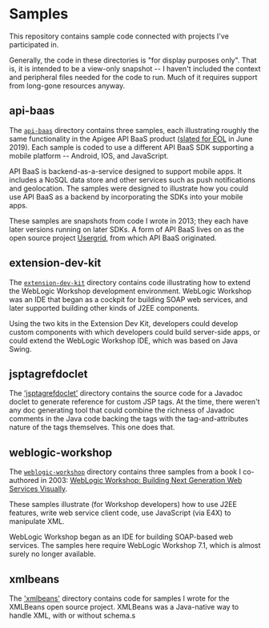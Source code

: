 # Samples

This repository contains sample code connected with projects I've participated in. 

Generally, the code in these directories is "for display purposes only". That is, it is intended to be a view-only snapshot -- I haven't included the context and peripheral files needed for the code to run. Much of it requires support from long-gone resources anyway.

## api-baas

The [`api-baas`](api-baas) directory contains three samples, each illustrating roughly the same functionality in the Apigee API BaaS product ([slated for EOL](https://docs.apigee.com/release/notes/api-baas-eol) in June 2019). Each sample is coded to use a different API BaaS SDK supporting a mobile platform -- Android, IOS, and JavaScript.

API BaaS is backend-as-a-service designed to support mobile apps. It includes a NoSQL data store and other services such as push notifications and geolocation. The samples were designed to illustrate how you could use API BaaS as a backend by incorporating the SDKs into your mobile apps.

These samples are snapshots from code I wrote in 2013; they each have later versions running on later SDKs. A form of API BaaS lives on as the open source project [Usergrid](http://usergrid.apache.org/), from which API BaaS originated.

## extension-dev-kit

The [`extension-dev-kit`](extension-dev-kit) directory contains code illustrating how to extend the WebLogic Workshop development environment. WebLogic Workshop was an IDE that began as a cockpit for building SOAP web services, and later supported building other kinds of J2EE components.

Using the two kits in the Extension Dev Kit, developers could develop custom components with which developers could build server-side apps, or could extend the WebLogic Workshop IDE, which was based on Java Swing.

## jsptagrefdoclet

The ['jsptagrefdoclet'](jsptagrefdoclet) directory contains the source code for a Javadoc doclet to generate reference for custom JSP tags. At the time, there weren't any doc generating tool that could combine the richness of Javadoc comments in the Java code backing the tags with the tag-and-attributes nature of the tags themselves. This one does that.

## weblogic-workshop

The [`weblogic-workshop`](weblogic-workshop) directory contains three samples from a book I co-authored in 2003: [WebLogic Workshop: Building Next Generation Web Services Visually](https://www.amazon.com/BEA-WebLogic-Workshop-Building-Generation/dp/076451797X/ref=tmm_pap_swatch_0?_encoding=UTF8&qid=1536104874&sr=).

These samples illustrate (for Workshop developers) how to use J2EE features, write web service client code, use JavaScript (via E4X) to manipulate XML.

WebLogic Workshop began as an IDE for building SOAP-based web services. The samples here require WebLogic Workshop 7.1, which is almost surely no longer available.

## xmlbeans

The ['xmlbeans'](xmlbeans) directory contains code for samples I wrote for the XMLBeans open source project. XMLBeans was a Java-native way to handle XML, with or without schema.s